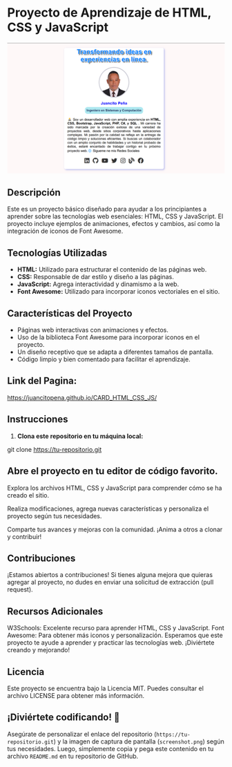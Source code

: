 # Proyecto de Aprendizaje de HTML, CSS y JavaScript

![Proyecto de Aprendizaje](card.png)

## Descripción

Este es un proyecto básico diseñado para ayudar a los principiantes a aprender sobre las tecnologías web esenciales: HTML, CSS y JavaScript. El proyecto incluye ejemplos de animaciones, efectos y cambios, así como la integración de iconos de Font Awesome.

## Tecnologías Utilizadas

- **HTML:** Utilizado para estructurar el contenido de las páginas web.
- **CSS:** Responsable de dar estilo y diseño a las páginas.
- **JavaScript:** Agrega interactividad y dinamismo a la web.
- **Font Awesome:** Utilizado para incorporar iconos vectoriales en el sitio.

## Características del Proyecto

- Páginas web interactivas con animaciones y efectos.
- Uso de la biblioteca Font Awesome para incorporar iconos en el proyecto.
- Un diseño receptivo que se adapta a diferentes tamaños de pantalla.
- Código limpio y bien comentado para facilitar el aprendizaje.

## Link del Pagina:

https://juancitopena.github.io/CARD_HTML_CSS_JS/
  
## Instrucciones

1. **Clona este repositorio en tu máquina local:**

git clone https://tu-repositorio.git

## Abre el proyecto en tu editor de código favorito.

Explora los archivos HTML, CSS y JavaScript para comprender cómo se ha creado el sitio.

Realiza modificaciones, agrega nuevas características y personaliza el proyecto según tus necesidades.

Comparte tus avances y mejoras con la comunidad. ¡Anima a otros a clonar y contribuir!

## Contribuciones
¡Estamos abiertos a contribuciones! Si tienes alguna mejora que quieras agregar al proyecto, no dudes en enviar una solicitud de extracción (pull request).

## Recursos Adicionales
W3Schools: Excelente recurso para aprender HTML, CSS y JavaScript.
Font Awesome: Para obtener más iconos y personalización.
Esperamos que este proyecto te ayude a aprender y practicar las tecnologías web. ¡Diviértete creando y mejorando!

## Licencia
Este proyecto se encuentra bajo la Licencia MIT. Puedes consultar el archivo LICENSE para obtener más información.

## ¡Diviértete codificando! 🚀

Asegúrate de personalizar el enlace del repositorio (`https://tu-repositorio.git`) y la imagen de captura de pantalla (`screenshot.png`) según tus necesidades. Luego, simplemente copia y pega este contenido en tu archivo `README.md` en tu repositorio de GitHub.
